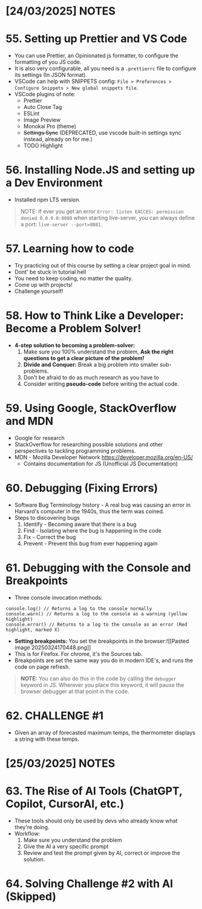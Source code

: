 
# [24/03/2025] NOTES
# 55. Setting up Prettier and VS Code

- You can use Prettier, an Opinionated js formatter, to configure the formatting of you JS code.
- It is also very configurable, all you need is a `.prettierrc` file to configure its settings (In JSON format).
- VSCode can help with SNIPPETS config: `File > Preferences > Configure Snippets > New global snippets file`.
- VSCode plugins of note:
	- Prettier
	- Auto Close Tag
	- ESLint
	- Image Preview
	- Monokai Pro (theme)
	- ~~Settings Sync~~ (DEPRECATED, use vscode built-in settings sync instead, already on for me.)
	- TODO Highlight

# 56. Installing Node.JS and setting up a Dev Environment

- Installed npm LTS version.

> NOTE: If ever you get an error `Error: listen EACCES: permission denied 0.0.0.0:8080` when starting live-server, you can always define a port: `live-server --port=8081`.

# 57. Learning how to code

- Try practicing out of this course by setting a clear project goal in mind.
- Dont' be stuck in tutorial hell
- You need to keep coding, no matter the quality.
- Come up with projects!
- Challenge yourself!


# 58. How to Think Like a Developer: Become a Problem Solver!

- **4-step solution to becoming a problem-solver:**
	1. Make sure you 100% understand the problem, **Ask the right questions to get a clear picture of the problem!**
	2. **Divide and Conquer:** Break a big problem into smaller sub-problems.
	3. Don't be afraid to do as much research as you have to
	4. Consider writing **pseudo-code** before writing the actual code.

# 59. Using Google, StackOverflow and MDN

- Google for research
- StackOverflow for researching possible solutions and other perspectives to tackling programming problems.
- MDN - Mozilla Developer Network https://developer.mozilla.org/en-US/
	- Contains documentation for JS (Unofficial JS Documentation)

# 60. Debugging (Fixing Errors)

- Software Bug Terminology history - A real bug was causing an error in Harvard's computer in the 1940s, thus the term was coined.
- Steps to discovering bugs
	1. Identify - Becoming aware that there is a bug
	2. Find - Isolating where the bug is happening in the code
	3. Fix - Correct the bug
	4. Prevent - Prevent this bug from ever happening again

# 61. Debugging with the Console and Breakpoints

- Three console invocation methods:
```
console.log() // Returns a log to the console normally
console.warn() // Returns a log to the console as a warning (yellow highlight)
console.error() // Returns to a log to the console as an error (Red highlight, marked X)
```

- **Setting breakpoints:** You set the breakpoints in the browser:![[Pasted image 20250324170448.png]]
- This is for Firefox. For chrome, it's the Sources tab.
- Breakpoints are set the same way you do in modern IDE's, and runs the code on page refresh.

> **NOTE:** You can also do this in the code by calling the `debugger` keyword in JS. Wherever you place this keyword, it will pause the browser debugger at that point in the code.

# 62. CHALLENGE #1

- Given an array of forecasted maximum temps, the thermometer displays a string with these temps.

# [25/03/2025] NOTES

# 63. The Rise of AI Tools (ChatGPT, Copilot, CursorAI, etc.)

- These tools should only be used by devs who already know what they're doing.
- Workflow:
	1. Make sure you understand the problem 
	2. Give the AI a very specific prompt
	3. Review and test the prompt given by AI, correct or improve the solution.

# 64. Solving Challenge #2 with AI (Skipped)
